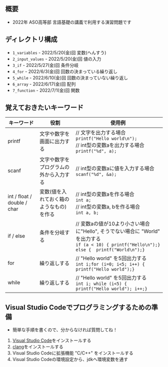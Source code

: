 ## 概要

- 2022年 ASO高等部 言語基礎の講義で利用する演習問題です

## ディレクトリ構成

- `1_variables` - 2022/5/20(金)回 変数(へんすう)
- `2_input_values` -  2022/5/20(金)回 値の入力
- `3_if` -  2022/5/27(金)回 条件分岐
- `4_for` - 2022/6/3(金)回 回数の決まっている繰り返し
- `5_while` - 2022/6/10(金)回 回数の決まっていない繰り返し
- `6_array` - 2022/6/17(金)回 配列
- `7_function` - 2022/7/1(金)回 関数

## 覚えておきたいキーワード

| キーワード | 役割 | 使用例 |
| - | - | - |
| printf | 文字や数字を画面に出力する | // 文字を出力する場合<br>`printf("Hello world\n");`<br>// int型の変数aを出力する場合<br>`printf("%d", a);` |
| scanf | 文字や数字をプログラムの外から入力する | // int型の変数aに値を入力する場合<br>`scanf("%d", &a);` |
| int / float / double / char | 変数(値を入れておく箱のようなもの)を作る | // int型の変数aを作る場合<br>`int a;`<br>// int型の変数a, bを作る場合<br>`int a, b;` |
| if / else | 条件を分岐する | // 変数aの値が10より小さい場合に"Hello", そうでない場合に "World" を出力する<br>```if (a < 10) { printf("Hello\n");} else {  printf("World\n");}``` |
| for | 繰り返しする | // "Hello world" を5回出力する<br>```int i;for (i=0; i<5; i++) { printf("Hello world");}``` |
| while | 繰り返しする | // "Hello world" を5回出力する<br>```int i; while (i<5) { printf("Hello world"); i++;}``` |

## Visual Studio Codeでプログラミングするための準備

- 簡単な手順を書くので、分からなければ質問してね！

1. [Visual Studio Code](https://azure.microsoft.com/ja-jp/products/visual-studio-code/)をインストールする
2. [clang](https://github.com/llvm/llvm-project/releases/tag/llvmorg-14.0.0)をインストールする
3. Visual Studio Codeに拡張機能 "C/C++" をインストールする
4. Visual Studio Codeの環境設定から、jdkへ環境変数を通す
